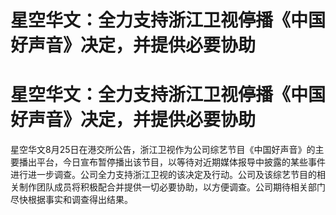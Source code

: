 # 星空华文：全力支持浙江卫视停播《中国好声音》决定，并提供必要协助

# 星空华文：全力支持浙江卫视停播《中国好声音》决定，并提供必要协助

星空华文8月25日在港交所公告，浙江卫视作为公司综艺节目《中国好声音》的主要播出平台，今日宣布暂停播出该节目，以等待对近期媒体报导中披露的某些事件进行进一步调查。公司全力支持浙江卫视的该决定及行动。公司及该综艺节目的相关制作团队成员将积极配合并提供一切必要协助，以方便调查。公司期待相关部门尽快根据事实和调查得出结果。

